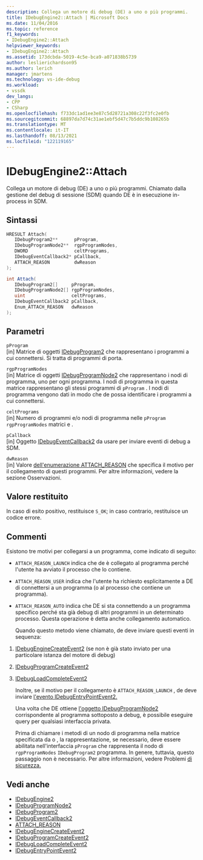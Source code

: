 ```yaml
---
description: Collega un motore di debug (DE) a uno o più programmi.
title: IDebugEngine2::Attach | Microsoft Docs
ms.date: 11/04/2016
ms.topic: reference
f1_keywords:
- IDebugEngine2::Attach
helpviewer_keywords:
- IDebugEngine2::Attach
ms.assetid: 173dcbda-5019-4c5e-bca9-a071838b5739
author: leslierichardson95
ms.author: lerich
manager: jmartens
ms.technology: vs-ide-debug
ms.workload:
- vssdk
dev_langs:
- CPP
- CSharp
ms.openlocfilehash: f733dc1ad1ee3e87c5d28721a308c22f3fc2e0fb
ms.sourcegitcommit: 68897da7d74c31ae1ebf5d47c7b5ddc9b108265b
ms.translationtype: MT
ms.contentlocale: it-IT
ms.lasthandoff: 08/13/2021
ms.locfileid: "122119165"
---
```

# <a name="idebugengine2attach"></a>IDebugEngine2::Attach
Collega un motore di debug (DE) a uno o più programmi. Chiamato dalla gestione del debug di sessione (SDM) quando DE è in esecuzione in-process in SDM.

## <a name="syntax"></a>Sintassi

```cpp
HRESULT Attach( 
   IDebugProgram2**      pProgram,
   IDebugProgramNode2**  rgpProgramNodes,
   DWORD                 celtPrograms,
   IDebugEventCallback2* pCallback,
   ATTACH_REASON         dwReason
);
```

```csharp
int Attach( 
   IDebugProgram2[]     pProgram,
   IDebugProgramNode2[] rgpProgramNodes,
   uint                 celtPrograms,
   IDebugEventCallback2 pCallback,
   Enum_ATTACH_REASON   dwReason
);
```

## <a name="parameters"></a>Parametri
`pProgram`\
[in] Matrice di oggetti [IDebugProgram2](../../../extensibility/debugger/reference/idebugprogram2.md) che rappresentano i programmi a cui connettersi. Si tratta di programmi di porta.

`rgpProgramNodes`\
[in] Matrice di oggetti [IDebugProgramNode2](../../../extensibility/debugger/reference/idebugprogramnode2.md) che rappresentano i nodi di programma, uno per ogni programma. I nodi di programma in questa matrice rappresentano gli stessi programmi di `pProgram` . I nodi di programma vengono dati in modo che de possa identificare i programmi a cui connettersi.

`celtPrograms`\
[in] Numero di programmi e/o nodi di programma nelle `pProgram` `rgpProgramNodes` matrici e .

`pCallback`\
[in] Oggetto [IDebugEventCallback2](../../../extensibility/debugger/reference/idebugeventcallback2.md) da usare per inviare eventi di debug a SDM.

`dwReason`\
[in] Valore [dell'enumerazione ATTACH_REASON](../../../extensibility/debugger/reference/attach-reason.md) che specifica il motivo per il collegamento di questi programmi. Per altre informazioni, vedere la sezione Osservazioni.

## <a name="return-value"></a>Valore restituito
 In caso di esito positivo, restituisce `S_OK`; in caso contrario, restituisce un codice errore.

## <a name="remarks"></a>Commenti
 Esistono tre motivi per collegarsi a un programma, come indicato di seguito:

- `ATTACH_REASON_LAUNCH` indica che de è collegato al programma perché l'utente ha avviato il processo che lo contiene.

- `ATTACH_REASON_USER` indica che l'utente ha richiesto esplicitamente a DE di connettersi a un programma (o al processo che contiene un programma).

- `ATTACH_REASON_AUTO` indica che DE si sta connettendo a un programma specifico perché sta già debug di altri programmi in un determinato processo. Questa operazione è detta anche collegamento automatico.

  Quando questo metodo viene chiamato, de deve inviare questi eventi in sequenza:

1. [IDebugEngineCreateEvent2](../../../extensibility/debugger/reference/idebugenginecreateevent2.md) (se non è già stato inviato per una particolare istanza del motore di debug)

2. [IDebugProgramCreateEvent2](../../../extensibility/debugger/reference/idebugprogramcreateevent2.md)

3. [IDebugLoadCompleteEvent2](../../../extensibility/debugger/reference/idebugloadcompleteevent2.md)

   Inoltre, se il motivo per il collegamento è `ATTACH_REASON_LAUNCH` , de deve inviare [l'evento IDebugEntryPointEvent2.](../../../extensibility/debugger/reference/idebugentrypointevent2.md)

   Una volta che DE ottiene [l'oggetto IDebugProgramNode2](../../../extensibility/debugger/reference/idebugprogramnode2.md) corrispondente al programma sottoposto a debug, è possibile eseguire query per qualsiasi interfaccia privata.

   Prima di chiamare i metodi di un nodo di programma nella matrice specificata da o , la rappresentazione, se necessario, deve essere abilitata nell'interfaccia `pProgram` che rappresenta il nodo di `rgpProgramNodes` `IDebugProgram2` programma. In genere, tuttavia, questo passaggio non è necessario. Per altre informazioni, vedere Problemi [di sicurezza.](../../../extensibility/debugger/security-issues.md)

## <a name="see-also"></a>Vedi anche
- [IDebugEngine2](../../../extensibility/debugger/reference/idebugengine2.md)
- [IDebugProgramNode2](../../../extensibility/debugger/reference/idebugprogramnode2.md)
- [IDebugProgram2](../../../extensibility/debugger/reference/idebugprogram2.md)
- [IDebugEventCallback2](../../../extensibility/debugger/reference/idebugeventcallback2.md)
- [ATTACH_REASON](../../../extensibility/debugger/reference/attach-reason.md)
- [IDebugEngineCreateEvent2](../../../extensibility/debugger/reference/idebugenginecreateevent2.md)
- [IDebugProgramCreateEvent2](../../../extensibility/debugger/reference/idebugprogramcreateevent2.md)
- [IDebugLoadCompleteEvent2](../../../extensibility/debugger/reference/idebugloadcompleteevent2.md)
- [IDebugEntryPointEvent2](../../../extensibility/debugger/reference/idebugentrypointevent2.md)
